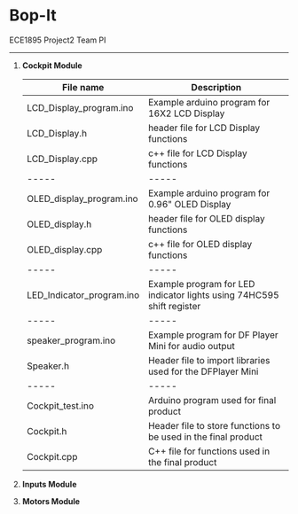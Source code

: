 # Bop-It

ECE1895 Project2 Team PI

---

1. **Cockpit Module**

    |File name| Description|
    | ----- | -----|
    |LCD_Display_program.ino | Example arduino program for 16X2 LCD Display|
    |LCD_Display.h| header file for LCD Display functions|
    |LCD_Display.cpp| c++ file for LCD Display functions|
    | ----- | ----- |
    |OLED_display_program.ino| Example arduino program for 0.96" OLED Display|
    |OLED_display.h|header file for OLED display functions|
    |OLED_display.cpp| c++ file for OLED display functions|
    | ----- | ----- |
    |LED_Indicator_program.ino| Example program for LED indicator lights using 74HC595 shift register|
    | ----- | ----- |
    |speaker_program.ino| Example program for DF Player Mini for audio output|
    |Speaker.h|Header file to import libraries used for the DFPlayer Mini|
    | ----- | ----- |
    |Cockpit_test.ino|Arduino program used for final product|
    |Cockpit.h|Header file to store functions to be used in the final product|
    |Cockpit.cpp|C++ file for functions used in the final product|

2. **Inputs Module**

3. **Motors Module**
